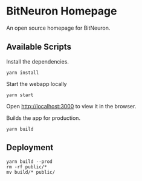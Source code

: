# BitNeuron Homepage

An open source homepage for BitNeuron.

## Available Scripts

Install the dependencies.
```
yarn install
```

Start the webapp locally
```
yarn start
```
Open [http://localhost:3000](http://localhost:3000) to view it in the browser.

Builds the app for production.
```
yarn build
```

## Deployment

```
yarn build --prod
rm -rf public/*
mv build/* public/
```
